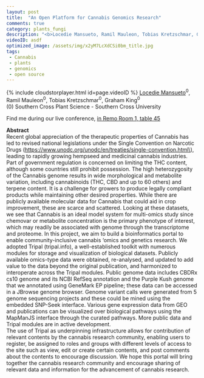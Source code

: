 ```yaml
---
layout: post
title:  "An Open Platform for Cannabis Genomics Research"
comments: true
category: plants_fungi
description: "<b>Locedie Mansueto, Ramil Mauleon, Tobias Kretzschmar, Graham King</b><br/>Recent global appreciation of the therapeutic prop..."
videoID: asdf
optimized_image: /assets/img/x2yM7LcXdCSi0bm_title.jpg
tags:
 - Cannabis
 - plants
 - genomics
 - open source
---
```

{% include cloudstorplayer.html id=page.videoID %}
<u>Locedie Mansueto</u><sup>0</sup>, Ramil Mauleon<sup>0</sup>, Tobias Kretzschmar<sup>0</sup>, Graham King<sup>0</sup><br/>
\(0\) Southern Cross Plant Science - Southern Cross University

Find me during our live conference, [in Remo Room 1, table 45](https://remo.co)

<b>Abstract</b><br/>
Recent global appreciation of the therapeutic properties of Cannabis has led to revised national legislations under the Single Convention on Narcotic Drugs \(https://www.unodc.org/unodc/en/treaties/single-convention.html\), leading to rapidly growing hempseed and medicinal cannabis industries. Part of government regulation is concerned on limiting the THC content, although some countries still prohibit possession. The high heterozygosity of the Cannabis genome results in wide morphological and metabolite variation, including cannabinoids \(THC, CBD and up to 60 others\) and terpene content. It is a challenge for growers to produce legally compliant products while maintaining other desired properties. While there are publicly available molecular data for Cannabis that could aid in crop improvement, these are scarce and scattered. Looking at these datasets, we see that Cannabis is an ideal model system for multi-omics study since chemovar or metabolite concentration is the primary phenotype of interest, which may readily be associated with genome through the transcriptome and proteome. In this project, we aim to build a bioinformatics portal to enable community-inclusive cannabis ‘omics and genetics research. We adopted Tripal \(tripal.info\), a well-established toolkit with numerous modules for storage and visualization of biological datasets. Publicly available omics-type data were obtained, re-analysed, and updated to add value to the data beyond the original publication, and harmonized to interoperate across the Tripal modules. Public genome data includes CBDRx cs10 genome and its NCBI RefSeq annotation and the Purple Kush genome that we annotated using GeneMark EP pipeline; these data can be accessed in a JBrowse genome browser. Genome variant calls were generated from 5 genome sequencing projects and these could be mined using the embedded SNP-Seek interface. Various gene expression data from GEO and publications can be visualized over biological pathways using the MapManJS interface through the curated pathways. More public data and Tripal modules are in active development.<br/>The use of Tripal as underpinning infrastructure allows for contribution of relevant contents by the cannabis research community, enabling users to register, be assigned to roles and groups with different levels of access to the site such as view, edit or create certain contents, and post comments about the contents to encourage discussion. We hope this portal will bring together the cannabis research community and encourage sharing of relevant data and information for the advancement of cannabis research.
